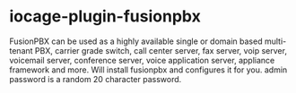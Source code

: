 # iocage-plugin-fusionpbx

FusionPBX can be used as a highly available single or domain based multi-tenant PBX, carrier grade switch, call center server, fax server, voip server, voicemail server, conference server, voice application server, appliance framework and more.
Will install fusionpbx and configures it for you.
admin password is a random 20 character password.

